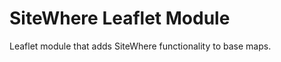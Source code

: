 SiteWhere Leaflet Module
========================

Leaflet module that adds SiteWhere functionality to base maps.
